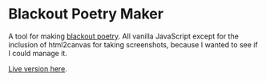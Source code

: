 Blackout Poetry Maker
=================

A tool for making [blackout poetry](https://www.scholastic.com/teachers/blog-posts/john-depasquale/blackout-poetry/). All vanilla JavaScript except for the inclusion of html2canvas for taking screenshots, because I wanted to see if I could manage it. 

[Live version here](https://blackoutpoetry.glitch.me).
